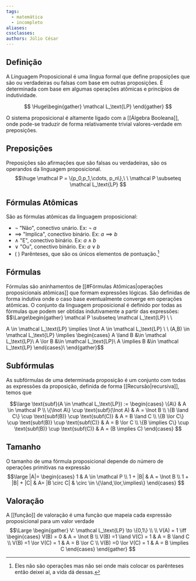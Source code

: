 ```yaml
---
tags:
  - matemática
  - incompleto
aliases:
cssclasses:
authors: Júlio César
---
```

## Definição

A Linguagem Proposicional é uma língua formal que define proposições que são ou verdadeiras ou falsas com base em outras proposições. É determinada com base em algumas operações atômicas e princípios de indutividade.

$$
\Huge\begin{gather}
\mathcal L_\text{LP} 
\end{gather}
$$

O sistema proposicional é altamente ligado com a [[Álgebra Booleana]], onde pode-se traduzir de forma relativamente trivial valores-verdade em preposições.
## Preposições

Preposições são afirmações que são falsas ou verdadeiras, são os operandos da linguagem proposicional.
$$\huge
\mathcal P = \{p_0,p_1,\cdots, p_n\},\ \ \mathcal P \subseteq \mathcal L_\text{LP} 
$$
## Fórmulas Atômicas

São as fórmulas atômicas da linguagem proposicional:
- $\lnot$ "Não", conectivo unário. Ex: $\lnot\ a$ 
- $\implies$ "Implica", conectivo binário. Ex: $a \implies b$
- $\land$ "E", conectivo binário. Ex: $a \land b$
- $\lor$ "Ou", conectivo binário. Ex: $a \lor b$
- $(\ )$ Parênteses, que são os únicos elementos de pontuação.[^1]

## Fórmulas

Fórmulas são aninhamentos de [[#Fórmulas Atômicas|operações proposicionais atômicas]] que formam expressões lógicas. São definidas de forma indutiva onde o caso base eventualmente converge em operações atômicas. O conjunto da linguagem proposicional é definido por todas as fórmulas que podem ser obtidas indutivamente a partir das expressões:
$$\Large\begin{gather}
\mathcal P \subseteq \mathcal L_\text{LP} \\ \\

A \in \mathcal L_\text{LP} \implies \lnot A \in \mathcal L_\text{LP} \\ \\
(A,B) \in \mathcal L_\text{LP} \implies 
\begin{cases}
A \land B &\in \mathcal L_\text{LP}\\
A \lor B &\in \mathcal L_\text{LP}\\
A \implies B &\in \mathcal L_\text{LP}
\end{cases}\\
\end{gather}$$

## Subfórmulas

As subfórmulas de uma determinada proposição é um conjunto com todas as expressões da proposição, definida de forma [[Recursão|recursiva]], temos que 

$$\large \text{subf}(A \in \mathcal L_\text{LP}) := 
\begin{cases}
\{A\} & A \in \mathcal P \\
\{\lnot A\} \cup \text{subf}(\lnot A) & A = \lnot B \\
\{B \land C\} \cup \text{subf(B)} \cup \text{subf(C)} & A = B \land C \\
\{B \lor C\} \cup \text{subf(B)} \cup \text{subf(C)} & A = B \lor C \\
\{B \implies C\} \cup \text{subf(B)} \cup \text{subf(C)} & A = (B \implies C)
\end{cases}
$$
## Tamanho

O tamanho de uma fórmula proposicional depende do número de operações primitivas na expressão
$$\large 
|A|= \begin{cases}
1 & A \in \mathcal P \\
1 + |B| & A = \lnot B \\
1 + |B| + |C| & A= |B \circ C| & \circ \in \{\land,\lor,\implies\}
\end{cases}
$$

## Valoração

A [[função]] de valoração é uma função que mapeia cada expressão proposicional para um valor verdade
$$\Large
\begin{gather}
V: \mathcal L_\text{LP} \to \{0,1\} \\ \\
V(A) = 1 \iff 
\begin{cases}
V(B) = 0 & A = \lnot B \\
V(B) =1 \land V(C) = 1 & A = B \land C \\
V(B) =1 \lor V(C) = 1 & A = B \lor C \\
V(B) =0 \lor V(C) = 1 & A = B \implies C
\end{cases}
\end{gather}
$$


[^1]: Eles não são operações mas não sei onde mais colocar os parênteses então deixei aí, a vida dá dessas.
